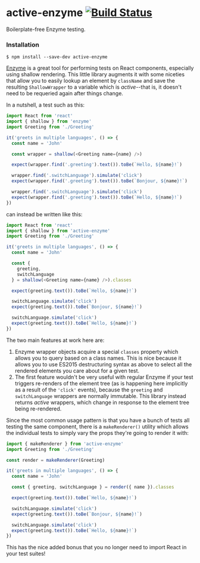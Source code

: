 # active-enzyme [![Build Status](https://travis-ci.org/pelotom/active-enzyme.svg?branch=master)](https://travis-ci.org/pelotom/active-enzyme)
Boilerplate-free Enzyme testing.

### Installation
```
$ npm install --save-dev active-enzyme
```

[Enzyme](https://github.com/airbnb/enzyme) is a great tool for performing tests on React components, especially using shallow rendering. This little library augments it with some niceties that allow you to easily lookup an element by `className` and save the resulting `ShallowWrapper` to a variable which is *active*--that is, it doesn't need to be requeried again after things change.

In a nutshell, a test such as this:

```javascript
import React from 'react'
import { shallow } from 'enzyme'
import Greeting from './Greeting'

it('greets in multiple languages', () => {
  const name = 'John'

  const wrapper = shallow(<Greeting name={name} />)

  expect(wrapper.find('.greeting').text()).toBe(`Hello, ${name}!`)

  wrapper.find('.switchLanguage').simulate('click')
  expect(wrapper.find('.greeting').text()).toBe(`Bonjour, ${name}!`)

  wrapper.find('.switchLanguage').simulate('click')
  expect(wrapper.find('.greeting').text()).toBe(`Hello, ${name}!`)
})
```

can instead be written like this:

```javascript
import React from 'react'
import { shallow } from 'active-enzyme'
import Greeting from './Greeting'

it('greets in multiple languages', () => {
  const name = 'John'

  const {
    greeting,
    switchLanguage
  } = shallow(<Greeting name={name} />).classes

  expect(greeting.text()).toBe(`Hello, ${name}!`)

  switchLanguage.simulate('click')
  expect(greeting.text()).toBe(`Bonjour, ${name}!`)

  switchLanguage.simulate('click')
  expect(greeting.text()).toBe(`Hello, ${name}!`)
})
```

The two main features at work here are:

1. Enzyme wrapper objects acquire a special `classes` property which allows you to query based on a class names. This is nice because it allows you to use ES2015 destructuring syntax as above to select all the rendered elements you care about for a given test.
1. The first feature wouldn't be very useful with regular Enzyme if your test triggers re-renders of the element tree (as is happening here implicitly as a result of the `'click'` events), because the `greeting` and `switchLanguage` wrappers are normally immutable. This library instead returns *active* wrappers, which change in response to the element tree being re-rendered.

Since the most common usage pattern is that you have a bunch of tests all testing the same component, there is a `makeRenderer()` utility which allows the individual tests to simply vary the props they're going to render it with:

```javascript
import { makeRenderer } from 'active-enzyme'
import Greeting from './Greeting'

const render = makeRenderer(Greeting)

it('greets in multiple languages', () => {
  const name = 'John'

  const { greeting, switchLanguage } = render({ name }).classes

  expect(greeting.text()).toBe(`Hello, ${name}!`)

  switchLanguage.simulate('click')
  expect(greeting.text()).toBe(`Bonjour, ${name}!`)

  switchLanguage.simulate('click')
  expect(greeting.text()).toBe(`Hello, ${name}!`)
})
```

This has the nice added bonus that you no longer need to import React in your test suites!
